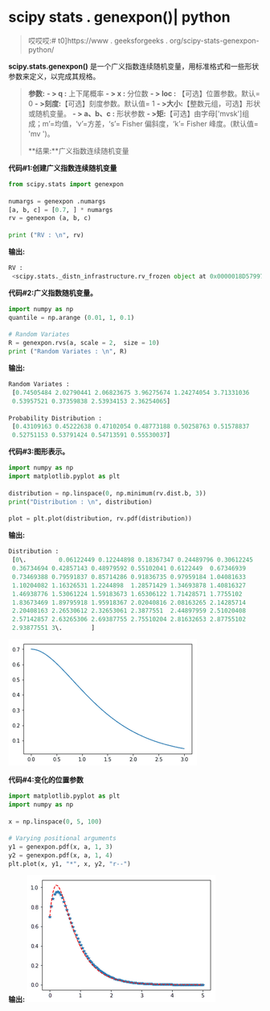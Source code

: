 # scipy stats . genexpon()| python

> 哎哎哎:# t0]https://www . geeksforgeeks . org/scipy-stats-genexpon-python/

**scipy.stats.genexpon()** 是一个广义指数连续随机变量，用标准格式和一些形状参数来定义，以完成其规格。

> **参数:**
> **- > q :** 上下尾概率
> **- > x :** 分位数
> **- > loc :** 【可选】位置参数。默认= 0
> **- >刻度:**【可选】刻度参数。默认值= 1
> **- >大小:**【整数元组，可选】形状或随机变量。
> **- > a、b、c :** 形状参数
> **- >矩:**【可选】由字母['mvsk']组成；m’=均值，‘v’=方差，‘s’= Fisher 偏斜度，‘k’= Fisher 峰度。(默认值= 'mv ')。
> 
> **结果:**广义指数连续随机变量

**代码#1:创建广义指数连续随机变量**

```py
from scipy.stats import genexpon 

numargs = genexpon .numargs
[a, b, c] = [0.7, ] * numargs
rv = genexpon (a, b, c)

print ("RV : \n", rv) 
```

**输出:**

```py
RV : 
 <scipy.stats._distn_infrastructure.rv_frozen object at 0x0000018D57997F60>

```

**代码#2:广义指数随机变量。**

```py
import numpy as np
quantile = np.arange (0.01, 1, 0.1)

# Random Variates
R = genexpon.rvs(a, scale = 2,  size = 10)
print ("Random Variates : \n", R)
```

**输出:**

```py
Random Variates : 
 [0.74505484 2.02790441 2.06823675 3.96275674 1.24274054 3.71331036
 0.53957521 0.37359838 2.53934153 2.36254065]

Probability Distribution : 
 [0.43109163 0.45222638 0.47102054 0.48773188 0.50258763 0.51578837
 0.52751153 0.53791424 0.54713591 0.55530037]
```

**代码#3:图形表示。**

```py
import numpy as np
import matplotlib.pyplot as plt

distribution = np.linspace(0, np.minimum(rv.dist.b, 3))
print("Distribution : \n", distribution)

plot = plt.plot(distribution, rv.pdf(distribution))
```

**输出:**

```py
Distribution : 
 [0\.         0.06122449 0.12244898 0.18367347 0.24489796 0.30612245
 0.36734694 0.42857143 0.48979592 0.55102041 0.6122449  0.67346939
 0.73469388 0.79591837 0.85714286 0.91836735 0.97959184 1.04081633
 1.10204082 1.16326531 1.2244898  1.28571429 1.34693878 1.40816327
 1.46938776 1.53061224 1.59183673 1.65306122 1.71428571 1.7755102
 1.83673469 1.89795918 1.95918367 2.02040816 2.08163265 2.14285714
 2.20408163 2.26530612 2.32653061 2.3877551  2.44897959 2.51020408
 2.57142857 2.63265306 2.69387755 2.75510204 2.81632653 2.87755102
 2.93877551 3\.        ]
```

![](img/680059c45501d7333498d0438e3d91de.png)

**代码#4:变化的位置参数**

```py
import matplotlib.pyplot as plt
import numpy as np

x = np.linspace(0, 5, 100)

# Varying positional arguments
y1 = genexpon.pdf(x, a, 1, 3)
y2 = genexpon.pdf(x, a, 1, 4)
plt.plot(x, y1, "*", x, y2, "r--")
```

**输出:**
![](img/468dcb8cbcf4abf6ca59b0d4c4a81161.png)